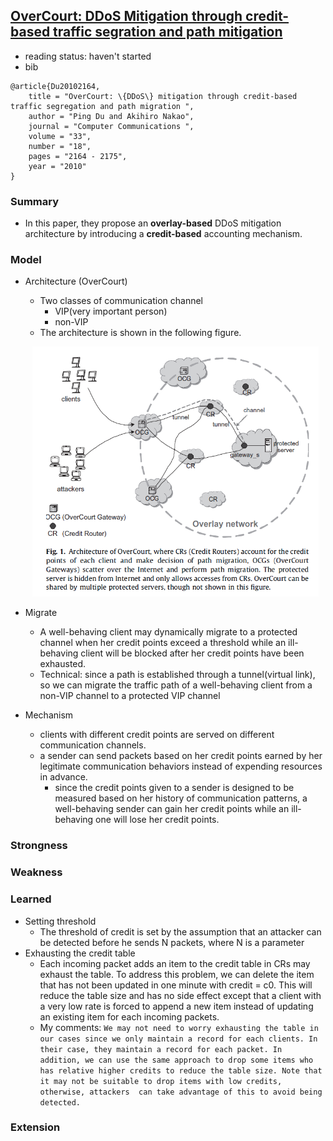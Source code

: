 ## [OverCourt: DDoS Mitigation through credit-based traffic segration and path mitigation](http://www.sciencedirect.com/science/article/pii/S0140366410004251)


- reading status: haven't started
- bib
```
@article{Du20102164,
    title = "OverCourt: \{DDoS\} mitigation through credit-based traffic segregation and path migration ",
    author = "Ping Du and Akihiro Nakao",
    journal = "Computer Communications ",
    volume = "33",
    number = "18",
    pages = "2164 - 2175",
    year = "2010"
}
```

### Summary
- In this paper, they propose an **overlay-based** DDoS mitigation architecture by introducing a **credit-based** accounting mechanism.

### Model
- Architecture (OverCourt)
    - Two classes of communication channel
        - VIP(very important person)
        - non-VIP 
    - The architecture is shown in the following figure.
    
   
    <p align="center">
    <img src="../figs/OverCourt-arch.PNG" height="400px"/>
    </p>
    
- Migrate
    - A well-behaving client may dynamically migrate to a protected channel when her credit points exceed a threshold while an ill-behaving client will be blocked after her credit points have been exhausted. 
    - Technical: since a path is established through a tunnel(virtual link), so we can migrate the traffic path of a well-behaving client from a non-VIP channel to a protected VIP channel

- Mechanism
    - clients with different credit points are served on different communication channels. 
    - a sender can send packets based on her credit points earned by her legitimate communication behaviors instead of expending resources in advance.
        - since the credit points given to a sender is designed to be measured based on her history of communication patterns, a well-behaving sender can gain her credit points while an ill-behaving one will lose her credit points. 
    

### Strongness

### Weakness


### Learned
- Setting threshold
    - The threshold of credit is set by the assumption that an attacker can be detected before he sends N packets, where N is a parameter
- Exhausting the credit table
    - Each incoming packet adds an item to the credit table in CRs may exhaust the table. To address this problem, we can delete the item that has not been updated in one minute with credit = c0. This will reduce the table size and has no side effect except that a client with a very low rate is forced to append a new item instead of updating an existing item for each incoming packets.    
    - My comments: `We may not need to worry exhausting the table in our cases since we only maintain a record for each clients. In their case, they maintain a record for each packet. In addition, we can use the same approach to drop some items who has relative higher credits to reduce the table size. Note that it may not be suitable to drop items with low credits, otherwise, attackers  can take advantage of this to avoid being detected.`

### Extension


